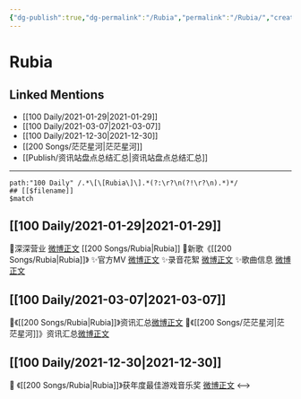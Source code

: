 ```yaml
---
{"dg-publish":true,"dg-permalink":"/Rubia","permalink":"/Rubia/","created":"2022-12-23T10:26:33.000+08:00","updated":"2023-04-10T15:29:02.000+08:00"}
---
```


# Rubia

## Linked Mentions
- [[100 Daily/2021-01-29\|2021-01-29]]
- [[100 Daily/2021-03-07\|2021-03-07]]
- [[100 Daily/2021-12-30\|2021-12-30]]
- [[200 Songs/茫茫星河\|茫茫星河]]
- [[Publish/资讯站盘点总结汇总\|资讯站盘点总结汇总]]


---

```expander
path:"100 Daily" /.*\[\[Rubia\]\].*(?:\r?\n(?!\r?\n).*)*/
## [[$filename]]
$match
```
## [[100 Daily/2021-01-29\|2021-01-29]]
🌟深深营业 [微博正文](https://m.weibo.cn/6466290670/4598679598535142) [[200 Songs/Rubia\|Rubia]]
🌟新歌《[[200 Songs/Rubia\|Rubia]]》
✨官方MV [微博正文](https://m.weibo.cn/6466290670/4598678843558799)
✨录音花絮 [微博正文](https://m.weibo.cn/6466290670/4598695330583758)
✨歌曲信息 [微博正文](https://m.weibo.cn/6466290670/4598494989915536)
## [[100 Daily/2021-03-07\|2021-03-07]]
🌟《[[200 Songs/Rubia\|Rubia]]》资讯汇总[微博正文](https://m.weibo.cn/6466290670/4612196711273598)
🌟《[[200 Songs/茫茫星河\|茫茫星河]]》资讯汇总[微博正文](https://m.weibo.cn/6466290670/4612205432280776)
## [[100 Daily/2021-12-30\|2021-12-30]]
💫 《[[200 Songs/Rubia\|Rubia]]》获年度最佳游戏音乐奖 [微博正文](https://m.weibo.cn/6466290670/4720247682368384)
<-->